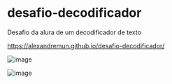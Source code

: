 # desafio-decodificador
Desafio da alura de um decodificador de texto  

https://alexandremun.github.io/desafio-decodificador/

![image](https://github.com/AlexandreMun/desafio-decodificador/assets/51013093/65475ce0-eeb9-4024-84eb-6815db23a1e5)

![image](https://github.com/AlexandreMun/desafio-decodificador/assets/51013093/24e85ca2-4cc6-4d76-9a7b-c5cdb508f707)
